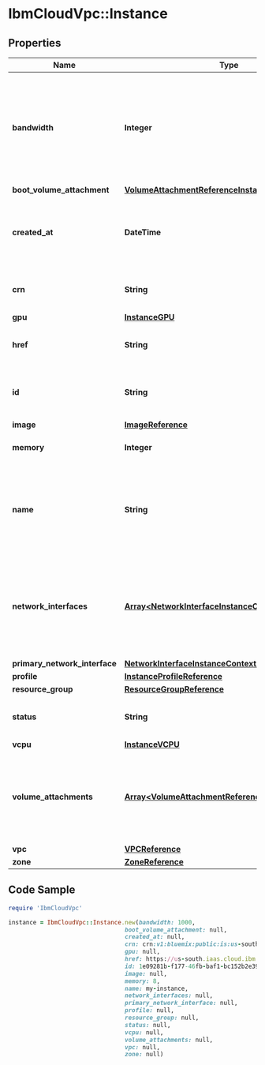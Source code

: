 # IbmCloudVpc::Instance

## Properties

Name | Type | Description | Notes
------------ | ------------- | ------------- | -------------
**bandwidth** | **Integer** | The total bandwidth (in megabits per second) shared across the virtual server instance&#39;s network interfaces | 
**boot_volume_attachment** | [**VolumeAttachmentReferenceInstanceContext**](VolumeAttachmentReferenceInstanceContext.md) |  | 
**created_at** | **DateTime** | The date and time that the virtual server instance was created | 
**crn** | **String** | The CRN for this virtual server instance | 
**gpu** | [**InstanceGPU**](InstanceGPU.md) |  | [optional] 
**href** | **String** | The URL for this virtual server instance | 
**id** | **String** | The unique identifier for this virtual server instance | 
**image** | [**ImageReference**](ImageReference.md) |  | [optional] 
**memory** | **Integer** | The amount of memory in gigabytes | 
**name** | **String** | The user-defined name for this virtual server instance (and default system hostname) | 
**network_interfaces** | [**Array&lt;NetworkInterfaceInstanceContextReference&gt;**](NetworkInterfaceInstanceContextReference.md) | Collection of the virtual server instance&#39;s network interfaces, including the primary network interface | 
**primary_network_interface** | [**NetworkInterfaceInstanceContextReference**](NetworkInterfaceInstanceContextReference.md) |  | 
**profile** | [**InstanceProfileReference**](InstanceProfileReference.md) |  | 
**resource_group** | [**ResourceGroupReference**](ResourceGroupReference.md) |  | 
**status** | **String** | The status of the virtual server instance | 
**vcpu** | [**InstanceVCPU**](InstanceVCPU.md) |  | 
**volume_attachments** | [**Array&lt;VolumeAttachmentReferenceInstanceContext&gt;**](VolumeAttachmentReferenceInstanceContext.md) | Collection of the virtual server instance&#39;s volume attachments, including the boot volume attachment | 
**vpc** | [**VPCReference**](VPCReference.md) |  | 
**zone** | [**ZoneReference**](ZoneReference.md) |  | 

## Code Sample

```ruby
require 'IbmCloudVpc'

instance = IbmCloudVpc::Instance.new(bandwidth: 1000,
                                 boot_volume_attachment: null,
                                 created_at: null,
                                 crn: crn:v1:bluemix:public:is:us-south-1:a/123456::instance:1e09281b-f177-46fb-baf1-bc152b2e391a,
                                 gpu: null,
                                 href: https://us-south.iaas.cloud.ibm.com/v1/instances/1e09281b-f177-46fb-baf1-bc152b2e391a,
                                 id: 1e09281b-f177-46fb-baf1-bc152b2e391a,
                                 image: null,
                                 memory: 8,
                                 name: my-instance,
                                 network_interfaces: null,
                                 primary_network_interface: null,
                                 profile: null,
                                 resource_group: null,
                                 status: null,
                                 vcpu: null,
                                 volume_attachments: null,
                                 vpc: null,
                                 zone: null)
```


